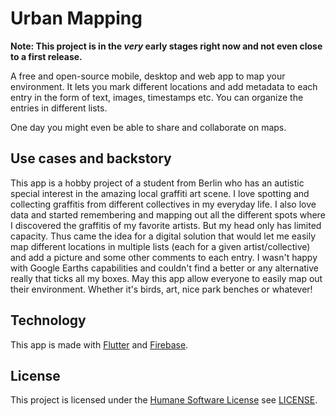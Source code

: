 # Urban Mapping

**Note: This project is in the _very_ early stages right now and not even close to a first release.**

A free and open-source mobile, desktop and web app to map your environment. It lets you mark different locations and add metadata to each entry in the form of text, images, timestamps etc. You can organize the entries in different lists.

One day you might even be able to share and collaborate on maps.

## Use cases and backstory

This app is a hobby project of a student from Berlin who has an autistic special interest in the amazing local graffiti art scene. I love spotting and collecting graffitis from different collectives in my everyday life. I also love data and started remembering and mapping out all the different spots where I discovered the graffitis of my favorite artists. But my head only has limited capacity. Thus came the idea for a digital solution that would let me easily map different locations in multiple lists (each for a given artist/collective) and add a picture and some other comments to each entry. I wasn't happy with Google Earths capabilities and couldn't find a better or any alternative really that ticks all my boxes. May this app allow everyone to easily map out their environment. Whether it's birds, art, nice park benches or whatever!

## Technology

This app is made with [Flutter](https://flutter.dev) and [Firebase](https://firebase.google.com/).

## License

This project is licensed under the [Humane Software License](https://github.com/StrangeGirlMurph/The-Humane-Software-License) see [LICENSE](LICENSE).
